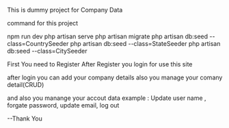 This is dummy project for Company Data

command for this project

npm run dev
php artisan serve
php artisan migrate
php artisan db:seed --class=CountrySeeder
php artisan db:seed --class=StateSeeder
php artisan db:seed --class=CitySeeder


First You need to Register 
After Register you login for use this site 

after login you can add your company details 
also you manage your comany detail(CRUD)

and also you manange your accout data 
example : Update user name , forgate password, update email, log out



--Thank You

